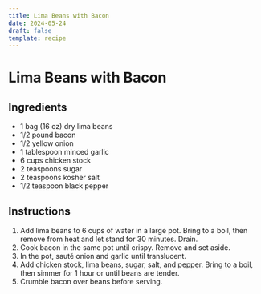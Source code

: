 ```yaml
---
title: Lima Beans with Bacon
date: 2024-05-24
draft: false
template: recipe
---
```


# Lima Beans with Bacon

## Ingredients

* 1 bag (16 oz) dry lima beans
* 1/2 pound bacon
* 1/2 yellow onion
* 1 tablespoon minced garlic
* 6 cups chicken stock
* 2 teaspoons sugar
* 2 teaspoons kosher salt
* 1/2 teaspoon black pepper

## Instructions

1. Add lima beans to 6 cups of water in a large pot. Bring to a boil, then remove from heat and let stand for 30 minutes. Drain.
2. Cook bacon in the same pot until crispy. Remove and set aside.
3. In the pot, sauté onion and garlic until translucent.
4. Add chicken stock, lima beans, sugar, salt, and pepper. Bring to a boil, then simmer for 1 hour or until beans are tender.
5. Crumble bacon over beans before serving.
